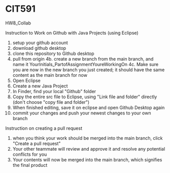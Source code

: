 # CIT591
HW8_Collab

Instruction to Work on Github with Java Projects (using Eclipse)
1. setup your github account
2. download github desktop
3. clone this repository to Github desktop 
4. pull from origin
4b. create a new branch from the main branch, and name it YourInitials_PartofAssignmentYoureWorkingOn
4c. Make sure you are now in the new branch you just created; it should have the same content as the main branch for now
5. Open Eclipse
6. Create a new Java Project 
7. In Finder, find your local "Github" folder 
8. Copy the entire src file to Eclipse, using "Link file and folder" directly (don't choose "copy file and folder")
9. When finished editing, save it on eclipse and open Github Desktop again
10. commit your changes and push your newest changes to your own branch 

Instruction on creating a pull request
1. when you think your work should be merged into the main branch, click "Create a pull request"
2. Your other teammate will review and approve it and resolve any potential conflicts for you
3. Your contents will now be merged into the main branch, which signifies the final product
